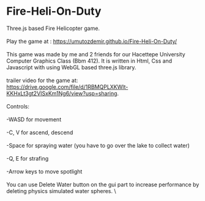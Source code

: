 # Fire-Heli-On-Duty
Three.js based Fire Helicopter game. \
\
Play the game at : https://umutozdemir.github.io/Fire-Heli-On-Duty/ \
\
This game was made by me and 2 friends for our Hacettepe University Computer Graphics Class (Bbm 412). It is written in Html, Css and Javascript with using WebGL based three.js library. \
\
trailer video for the game at: https://drive.google.com/file/d/1RBMQPLXKWlt-KKHxLt3gt2VISxKm1Ng6/view?usp=sharing. \
\
Controls: \
\
-WASD for movement \
\
-C, V for ascend, descend \
\
-Space for spraying water (you have to go over the lake to collect water) \
\
-Q, E for strafing \
\
-Arrow keys to move spotlight \
\
You can use Delete Water button on the gui part to increase performance by deleting physics simulated water spheres. \
